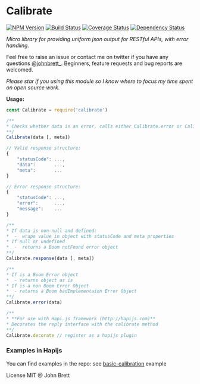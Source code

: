 Calibrate
=========

[![NPM Version](https://img.shields.io/npm/v/calibrate.svg)](https://npmjs.org/package/calibrate)
[![Build Status](https://travis-ci.org/johnbrett/calibrate.svg?branch=master)](https://travis-ci.org/johnbrett/calibrate)
[![Coverage Status](https://coveralls.io/repos/johnbrett/calibrate/badge.svg?branch=master&service=github)](https://coveralls.io/github/johnbrett/calibrate?branch=master)
[![Dependency Status](https://david-dm.org/johnbrett/calibrate.svg)](https://david-dm.org/johnbrett/calibrate)

*Micro library for providing uniform json output for RESTful APIs, with error handling.*

Feel free to raise an issue or contact me on twitter if you have any questions [@johnbrett_](https://www.twitter.com/johnbrett_). Beginners, feature requests and bug reports are welcomed.

*Please star if you using this module so I know where to focus my time spent on open source work.*

**Usage:**
```javascript
const Calibrate = require('calibrate')

/**
* Checks whether data is an error, calls either Calibrate.error or Calibrate.reponse
**/
Calibrate(data [, meta])

// Valid response structure:
{
    "statusCode": ...,
    "data":       ...,
    "meta":       ...
}

// Error response structure:
{
    "statusCode": ...,
    "error":      ...,
    "message":    ...
}

/**
* If data is non-null and defined:
*  -  wraps value in object with statusCode and meta properties
* If null or undefined
*  -  returns a Boom notFound error object
**/
Calibrate.response(data [, meta])

/**
* If is a Boom Error object
*  - returns object as is
* If is a non Boom Error Object
*  - returns a Boom badImplementaion Error Object
**/
Calibrate.error(data)

/**
* **For use with Hapi.js framework (http://hapijs.com)**
* Decorates the reply interface with the calibrate method
**/
Calibrate.decorate // register as a hapijs plugin

```
### Examples in Hapijs

You can find examples in the repo: see [basic-calibration](./examples/basic-calibration.js) example



License MIT @ John Brett
